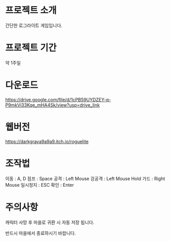 # 프로젝트 소개

간단한 로그라이트 게임입니다.

# 프로젝트 기간

약 1주일

# 다운로드

https://drive.google.com/file/d/1cPB59UYDZEY-q-P9mkVi33Kqe_mHA4Sk/view?usp=drive_link

# 웹버전

https://darkgraya9a9a9.itch.io/roguelite

# 조작법

이동 : A, D
점프 : Space
공격 : Left Mouse
강공격 : Left Mouse Hold
가드 : Right Mouse
일시정지 : ESC
확인 : Enter

# 주의사항

캐릭터 사망 후 마을로 귀환 시 자동 저장 됩니다.

반드시 마을에서 종료하시기 바랍니다.
